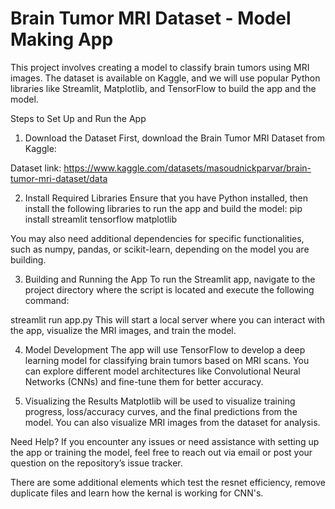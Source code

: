 # Brain Tumor MRI Dataset - Model Making App
This project involves creating a model to classify brain tumors using MRI images. The dataset is available on Kaggle, and we will use popular Python libraries like Streamlit, Matplotlib, and TensorFlow to build the app and the model.

Steps to Set Up and Run the App
1. Download the Dataset
First, download the Brain Tumor MRI Dataset from Kaggle:

Dataset link: https://www.kaggle.com/datasets/masoudnickparvar/brain-tumor-mri-dataset/data

2. Install Required Libraries
Ensure that you have Python installed, then install the following libraries to run the app and build the model:
pip install streamlit tensorflow matplotlib

You may also need additional dependencies for specific functionalities, such as numpy, pandas, or scikit-learn, depending on the model you are building.

3. Building and Running the App
To run the Streamlit app, navigate to the project directory where the script is located and execute the following command:

streamlit run app.py
This will start a local server where you can interact with the app, visualize the MRI images, and train the model.

4. Model Development
The app will use TensorFlow to develop a deep learning model for classifying brain tumors based on MRI scans. You can explore different model architectures like Convolutional Neural Networks (CNNs) and fine-tune them for better accuracy.

5. Visualizing the Results
Matplotlib will be used to visualize training progress, loss/accuracy curves, and the final predictions from the model. You can also visualize MRI images from the dataset for analysis.

Need Help?
If you encounter any issues or need assistance with setting up the app or training the model, feel free to reach out via email or post your question on the repository’s issue tracker.

There are some additional elements which test the resnet efficiency, remove duplicate files and learn how the kernal is working for CNN's.
